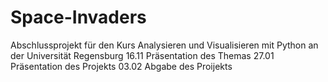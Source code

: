 # Space-Invaders
Abschlussprojekt für den Kurs Analysieren und Visualisieren mit Python an der Universität Regensburg
16.11 Präsentation des Themas
27.01 Präsentation des Projekts
03.02 Abgabe des Proijekts
